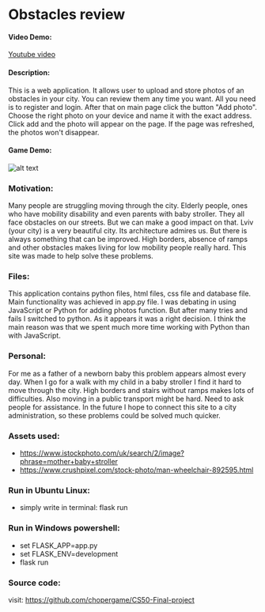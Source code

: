 # Obstacles review

#### Video Demo:

[Youtube video](https://youtu.be/6eOx_ZAtYEA)

#### Description:

This is a web application. It allows user to upload and store photos of an obstacles in your city. You can review them any time you want.
All you need is to register and login. After that on main page click the button "Add photo". Choose the right photo on your device and name it
with the exact address. Click add and the photo will appear on the page. If the page was refreshed, the photos won't disappear.

#### Game Demo:

![alt text](https://github.com/chopergame/CS50-Final-project/blob/main/demo.jpg "JPG")


### Motivation:

Many people are struggling moving through the city. Elderly people, ones who have mobility disability and even parents with baby stroller. They all face obstacles on our streets. But we can make a good impact on that. Lviv (your city) is a very beautiful city. Its architecture admires us. But there is always something that can be improved. High borders, absence of ramps and other obstacles makes living for low mobility people really hard. This site was made to help solve these problems.

### Files:

This application contains python files, html files, css file and database file. Main functionality was achieved in app.py file.
I was debating in using JavaScript or Python for adding photos function. But after many tries and fails I switched to python. 
As it appears it was a right decision. I think the main reason was that we spent much more time working with Python than with JavaScript.

### Personal:

For me as a father of a newborn baby this problem appears almost every day. When I go for a walk with my child in a baby stroller I find it hard to move through the city. High borders and stairs without ramps makes lots of difficulties. Also moving in a public transport might be hard. Need to ask people for assistance. In the future I hope to connect this site to a city administration, so these problems could be solved much quicker.

### Assets used:

* https://www.istockphoto.com/uk/search/2/image?phrase=mother+baby+stroller
* https://www.crushpixel.com/stock-photo/man-wheelchair-892595.html

### Run in Ubuntu Linux:

* simply write in terminal: flask run

### Run in Windows powershell:

* set FLASK_APP=app.py
* set FLASK_ENV=development
* flask run

### Source code:

visit: https://github.com/chopergame/CS50-Final-project